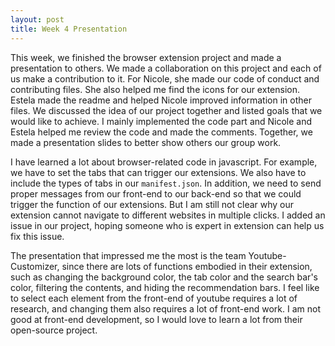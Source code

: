 ```yaml
---
layout: post
title: Week 4 Presentation
---
```


This week, we finished the browser extension project and made a presentation to others. We made a collaboration on this project and each of us make a contribution to it. For Nicole, she made our code of conduct and contributing files. She also helped me find the icons for our extension. Estela made the readme and helped Nicole improved information in other files. We discussed the idea of our project together and listed goals that we would like to achieve. I mainly implemented the code part and Nicole and Estela helped me review the code and made the comments. Together, we made a presentation slides to better show others our group work.

I have learned a lot about browser-related code in javascript. For example, we have to set the tabs that can trigger our extensions. We also have to include the types of tabs in our `manifest.json`. In addition, we need to send proper messages from our front-end to our back-end so that we could trigger the function of our extensions. But I am still not clear why our extension cannot navigate to different websites in multiple clicks. I added an issue in our project, hoping someone who is expert in extension can help us fix this issue.

The presentation that impressed me the most is the team Youtube-Customizer, since there are lots of functions embodied in their extension, such as changing the background color, the tab color and the search bar's color, filtering the contents, and hiding the recommendation bars. I feel like to select each element from the front-end of youtube requires a lot of research, and changing them also requires a lot of front-end work. I am not good at front-end development, so I would love to learn a lot from their open-source project.